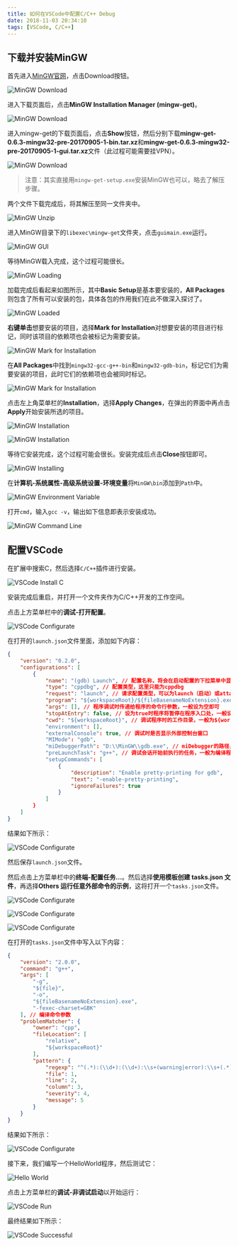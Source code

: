 ```yaml
---
title: 如何在VSCode中配置C/C++ Debug
date: 2018-11-03 20:34:10
tags: [VSCode, C/C++]
---
```


## 下载并安装MinGW
首先进入[MinGW官网](http://www.mingw.org/)，点击Download按钮。

![MinGW Download](MinGW_Download_1.png)

进入下载页面后，点击**MinGW Installation Manager (mingw-get)**。

![MinGW Download](MinGW_Download_2.png)

进入mingw-get的下载页面后，点击**Show**按钮，然后分别下载**mingw-get-0.6.3-mingw32-pre-20170905-1-bin.tar.xz**和**mingw-get-0.6.3-mingw32-pre-20170905-1-gui.tar.xz**文件（此过程可能需要挂VPN）。

![MinGW Download](MinGW_Download_3.png)

> 注意：其实直接用`mingw-get-setup.exe`安装MinGW也可以，略去了解压步骤。

两个文件下载完成后，将其解压至同一文件夹中。

![MinGW Unzip](MinGW_Unzip.png)

进入MinGW目录下的`libexec\mingw-get`文件夹，点击`guimain.exe`运行。

![MinGW GUI](MinGW_GUI.png)

等待MinGW载入完成，这个过程可能很长。

![MinGW Loading](MinGW_Loading.png)

加载完成后看起来如图所示，其中**Basic Setup**是基本要安装的，**All Packages**则包含了所有可以安装的包，具体各包的作用我们在此不做深入探讨了。

![MinGW Loaded](MinGW_Loaded.png)

**右键单击**想要安装的项目，选择**Mark for Installation**对想要安装的项目进行标记，同时该项目的依赖项也会被标记为需要安装。

![MinGW Mark for Installation](MinGW_Mark.png)

在**All Packages**中找到`mingw32-gcc-g++-bin`和`mingw32-gdb-bin`，标记它们为需要安装的项目，此时它们的依赖项也会被同时标记。

![MinGW Mark for Installation](MinGW_Mark_2.png)

点击左上角菜单栏的**Installation**，选择**Apply Changes**，在弹出的界面中再点击**Apply**开始安装所选的项目。

![MinGW Installation](MinGW_Installation.png)

![MinGW Installation](MinGW_Installation_2.png)

等待它安装完成，这个过程可能会很长。安装完成后点击**Close**按钮即可。

![MinGW Installing](MinGW_Installing.png)

在**计算机-系统属性-高级系统设置-环境变量**将`MinGW\bin`添加到`Path`中。

![MinGW Environment Variable](MinGW_Env_Var.png)

打开`cmd`，输入`gcc -v`，输出如下信息即表示安装成功。

![MinGW Command Line](MinGW_Cmd.png)

## 配置VSCode

在扩展中搜索C，然后选择`C/C++`插件进行安装。

![VSCode Install C](VSCode_Install_C.png)

安装完成后重启，并打开一个文件夹作为C/C++开发的工作空间。

点击上方菜单栏中的**调试-打开配置**。

![VSCode Configurate](VSCode_Configurate_1.png)

在打开的`launch.json`文件里面，添加如下内容：
```json
{
    "version": "0.2.0",
    "configurations": [
        {
            "name": "(gdb) Launch", // 配置名称，将会在启动配置的下拉菜单中显示
            "type": "cppdbg", // 配置类型，这里只能为cppdbg
            "request": "launch", // 请求配置类型，可以为launch（启动）或attach（附加）
            "program": "${workspaceRoot}/${fileBasenameNoExtension}.exe", // 将要进行调试的程序的路径
            "args": [], // 程序调试时传递给程序的命令行参数，一般设为空即可
            "stopAtEntry": false, // 设为true时程序将暂停在程序入口处，一般设置为false
            "cwd": "${workspaceRoot}", // 调试程序时的工作目录，一般为${workspaceRoot}即代码所在目录
            "environment": [],
            "externalConsole": true, // 调试时是否显示外部控制台窗口
            "MIMode": "gdb",
            "miDebuggerPath": "D:\\MinGW\\gdb.exe", // miDebugger的路径，注意这里要与MinGw的路径对应
            "preLaunchTask": "g++", // 调试会话开始前执行的任务，一般为编译程序，c++为g++, c为gcc
            "setupCommands": [
                {
                    "description": "Enable pretty-printing for gdb",
                    "text": "-enable-pretty-printing",
                    "ignoreFailures": true
                }
            ]
        }
    ]
}
```
结果如下所示：

![VSCode Configurate](VSCode_Configurate_2.png)

然后保存`launch.json`文件。

然后点击上方菜单栏中的**终端-配置任务...**。然后选择**使用模板创建 tasks.json 文件**，再选择**Others 运行任意外部命令的示例**，这将打开一个`tasks.json`文件。

![VSCode Configurate](VSCode_Configurate_3.png)

![VSCode Configurate](VSCode_Configurate_4.png)

![VSCode Configurate](VSCode_Configurate_5.png)

在打开的`tasks.json`文件中写入以下内容：
```json
{
    "version": "2.0.0",
    "command": "g++",
    "args": [
        "-g",
        "${file}",
        "-o",
        "${fileBasenameNoExtension}.exe",
        "-fexec-charset=GBK"
    ], // 编译命令参数
    "problemMatcher": {
        "owner": "cpp",
        "fileLocation": [
            "relative",
            "${workspaceRoot}"
        ],
        "pattern": {
            "regexp": "^(.*):(\\d+):(\\d+):\\s+(warning|error):\\s+(.*)$",
            "file": 1,
            "line": 2,
            "column": 3,
            "severity": 4,
            "message": 5
        }
    }
}
```
结果如下所示：

![VSCode Configurate](VSCode_Configurate_6.png)

接下来，我们编写一个HelloWorld程序，然后测试它：

![Hello World](VSCode_HelloWorld.png)

点击上方菜单栏的**调试-非调试启动**以开始运行：

![VSCode Run](VSCode_Run.png)

最终结果如下所示：

![VSCode Successful](VSCode_Successful.png)
